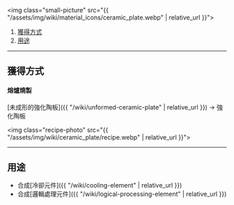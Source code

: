 <img class="small-picture" src="{{ "/assets/img/wiki/material_icons/ceramic_plate.webp" | relative_url }}">

<div class="article-content">
<ol>
    <li><a href="#獲得方式">獲得方式</a></li>
    <li><a href="#用途">用途</a></li>
</ol>
</div>

---

## 獲得方式

#### 熔爐燒製

[未成形的強化陶板]({{ "/wiki/unformed-ceramic-plate" | relative_url }}) -> 強化陶板

<img class="recipe-photo" src="{{ "/assets/img/wiki/ceramic_plate/recipe.webp" | relative_url }}">

---

## 用途

- 合成[冷卻元件]({{ "/wiki/cooling-element" | relative_url }})  
- 合成[邏輯處理元件]({{ "/wiki/logical-processing-element" | relative_url }})
